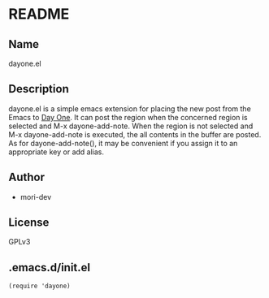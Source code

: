 # README

## Name

dayone.el

## Description

dayone.el is a simple emacs extension for placing the new post from the Emacs to [Day One](http://dayoneapp.com). It can post the region when the concerned region is selected and M-x dayone-add-note. When the region is not selected and M-x dayone-add-note is executed, the all contents in the buffer are posted.
As for dayone-add-note(), it may be convenient if you assign it to an appropriate key or add alias.

## Author

* mori-dev

## License

GPLv3

## .emacs.d/init.el

```emacs-lisp
(require 'dayone)
```
